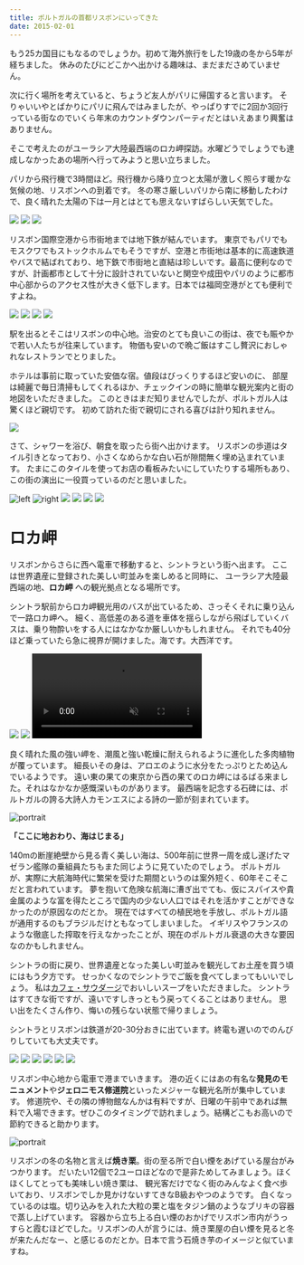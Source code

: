 ```yaml
---
title: ポルトガルの首都リスボンにいってきた
date: 2015-02-01
---
```


もう25カ国目にもなるのでしょうか。初めて海外旅行をした19歳の冬から5年が経ちました。
休みのたびにどこかへ出かける趣味は、まだまださめていません。

次に行く場所を考えていると、ちょうど友人がパリに帰国すると言います。
そりゃいいやとばかりにパリに飛んではみましたが、やっぱりすでに2回か3回行っている街なのでいくら年末のカウントダウンパーティだとはいえあまり興奮はありません。

そこで考えたのがユーラシア大陸最西端のロカ岬探訪。水曜どうでしょうでも達成しなかったあの場所へ行ってみようと思い立ちました。

パリから飛行機で3時間ほど。飛行機から降り立つと太陽が激しく照らす暖かな気候の地、リスボンへの到着です。
冬の寒さ厳しいパリから南に移動したわけで、良く晴れた太陽の下は一月とはとても思えないすばらしい天気でした。

![](https://farm9.staticflickr.com/8657/16110620689_f89d378474_h.jpg)
![](https://farm9.staticflickr.com/8561/16109221528_a04fcdbf0d_k.jpg)
![](https://farm8.staticflickr.com/7463/16295904292_f1613b941d_h.jpg)


リスボン国際空港から市街地までは地下鉄が結んでいます。
東京でもパリでもモスクワでもストックホルムでもそうですが、空港と市街地は基本的に高速鉄道やバスで結ばれており、地下鉄で市街地と直結は珍しいです。最高に便利なのですが、計画都市として十分に設計されていないと関空や成田やパリのように都市中心部からのアクセス性が大きく低下します。日本では福岡空港がとても便利ですよね。

![](https://farm9.staticflickr.com/8615/16110605639_3301a0eb94_h.jpg)
![](https://farm8.staticflickr.com/7534/16295887982_a45325831e_h.jpg)
![](https://farm8.staticflickr.com/7525/15676859923_f392fb9cfa_h.jpg)
![](https://farm8.staticflickr.com/7481/16295896272_710b17dd7a_k.jpg)


駅を出るとそこはリスボンの中心地。治安のとても良いこの街は、夜でも賑やかで若い人たちが往来しています。
物価も安いので晩ご飯はすこし贅沢におしゃれなレストランでとりました。


ホテルは事前に取っていた安価な宿。値段はびっくりするほど安いのに、
部屋は綺麗で毎日清掃もしてくれるほか、チェックインの時に簡単な観光案内と街の地図をいただきました。
このときはまだ知りませんでしたが、ポルトガル人は驚くほど親切です。
初めて訪れた街で親切にされる喜びは計り知れません。

![](https://farm8.staticflickr.com/7530/16110875157_479f330ff8_h.jpg)

さて、シャワーを浴び、朝食を取ったら街へ出かけます。
リスボンの歩道はタイル引きとなっており、小さくなめらかな白い石が隙間無く埋め込まれています。
たまにこのタイルを使ってお店の看板みたいにしていたりする場所もあり、
この街の演出に一役買っているのだと思いました。

![left](https://farm8.staticflickr.com/7505/16295872192_bdc1ec720c_h.jpg)
![right](https://farm9.staticflickr.com/8617/16109177948_3609d762df_k.jpg)
![](https://farm8.staticflickr.com/7519/16270783366_140bd40486_b.jpg)
![](https://farm8.staticflickr.com/7473/16296707585_6c5ca52210_h.jpg)
![](https://farm8.staticflickr.com/7472/16294915171_35b0a2b973_b.jpg)
![](https://farm8.staticflickr.com/7541/16294912601_2ed8a01e63_b.jpg)


# ロカ岬
リスボンからさらに西へ電車で移動すると、シントラという街へ出ます。
ここは世界遺産に登録された美しい町並みを楽しめると同時に、
ユーラシア大陸最西端の地、**ロカ岬** への観光拠点となる場所です。

シントラ駅前からロカ岬観光用のバスが出ているため、さっそくそれに乗り込んで一路ロカ岬へ。
細く、高低差のある道を車体を揺らしながら飛ばしていくバスは、乗り物酔いをする人にはなかなか厳しいかもしれません。
それでも40分ほど乗っていたら急に視界が開けました。海です。大西洋です。

![](https://farm8.staticflickr.com/7470/16110693067_2677153094_h.jpg)
![](https://farm8.staticflickr.com/7546/16294902651_63bc41b814_h.jpg)
<video autoplay loop muted>
  <source src="https://photos.smugmug.com/photos/i-LbxnHjB/0/004347a2/1920/i-LbxnHjB-1920.mp4" type="video/mp4">
</video>

良く晴れた風の強い岬を、潮風と強い乾燥に耐えられるように進化した多肉植物が覆っています。
細長いその身は、アロエのように水分をたっぷりとため込んでいるようです。
遠い東の果ての東京から西の果てのロカ岬にはるばる来ました。それはなかなか感慨深いものがあります。
最西端を記念する石碑には、ポルトガルの誇る大詩人カモンエスによる詩の一節が刻まれています。

![portrait](https://farm9.staticflickr.com/8568/16109121528_bcddd91b81_h.jpg)

**「ここに地おわり、海はじまる」**

140mの断崖絶壁から見る青く美しい海は、500年前に世界一周を成し遂げたマゼラン艦隊の乗組員たちもまた同じように見ていたのでしょう。
ポルトガルが、実際に大航海時代に繁栄を受けた期間というのは案外短く、60年そこそこだと言われています。
夢を抱いて危険な航海に漕ぎ出でても、仮にスパイスや貴金属のような富を得たところで国内の少ない人口ではそれを活かすことができなかったのが原因なのだとか。
現在ではすべての植民地を手放し、ポルトガル語が通用するのもブラジルだけともなってしまいました。
イギリスやフランスのような徹底した搾取を行えなかったことが、現在のポルトガル衰退の大きな要因なのかもしれません。

シントラの街に戻り、世界遺産となった美しい町並みを観光してお土産を買う頃にはもう夕方です。
せっかくなのでシントラでご飯を食べてしまってもいいでしょう。
私は[カフェ・サウダージ](http://saudade.pt/en/cafe_gallery/)でおいしいスープをいただきました。
シントラはすてきな街ですが、遠いですしきっともう戻ってくることはありません。
思い出をたくさん作り、悔いの残らない状態で帰りましょう。

シントラとリスボンは鉄道が20-30分おきに出ています。終電も遅いのでのんびりしていても大丈夫です。

![](https://farm8.staticflickr.com/7494/16110206169_70363e3556_h.jpg)
![](https://farm8.staticflickr.com/7560/16110226269_85f9424c9a_h.jpg)
![](https://farm8.staticflickr.com/7462/16108929790_5d7ef34950_h.jpg)
![](https://farm8.staticflickr.com/7464/16108725478_3a7d6213e1_h.jpg)
![](https://farm8.staticflickr.com/7528/16294463701_58330c4e9c_h.jpg)
![](https://farm8.staticflickr.com/7528/16295480752_00ef0f8c8a_h.jpg)


リスボン中心地から電車で港までいきます。
港の近くにはあの有名な**発見のモニュメント**や**ジェロニモス修道院**といったメジャーな観光名所が集中しています。
修道院や、その隣の博物館なんかは有料ですが、日曜の午前中であれば無料で入場できます。ぜひこのタイミングで訪れましょう。結構どこもお高いので節約できると助かります。

![portrait](https://farm9.staticflickr.com/8567/16296214875_a7bbb88dd7_h.jpg)

リスボンの冬の名物と言えば**焼き栗**。街の至る所で白い煙をあげている屋台がみつかります。
だいたい12個で2ユーロほどなので是非ためしてみましょう。ほくほくしてとっても美味しい焼き栗は、
観光客だけでなく街のみんなよく食べ歩いており、リスボンでしか見かけないすてきなB級おやつのようです。
白くなっているのは塩。切り込みを入れた大粒の栗と塩をタジン鍋のようなブリキの容器で蒸し上げています。
容器から立ち上る白い煙のおかげでリスボン市内がうっすらと霞むほどでした。リスボンの人が言うには、焼き栗屋の白い煙を見ると冬が来たんだなー、と感じるのだとか。日本で言う石焼き芋のイメージと似ていますね。
